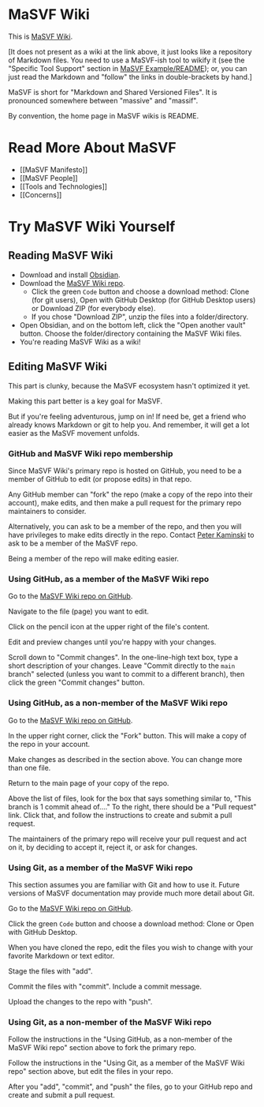 # MaSVF Wiki

This is [MaSVF Wiki](https://github.com/peterkaminski/masvf-wiki/).

[It does not present as a wiki at the link above, it just looks like a repository of Markdown files.  You need to use a MaSVF-ish tool to wikify it (see the "Specific Tool Support" section in [MaSVF Example/README](https://github.com/peterkaminski/masvf-example/blob/main/README.md)); or, you can just read the Markdown and "follow" the links in double-brackets by hand.]

MaSVF is short for "Markdown and Shared Versioned Files". It is pronounced somewhere between "massive" and "massif".

By convention, the home page in MaSVF wikis is README.

# Read More About MaSVF

- [[MaSVF Manifesto]]
- [[MaSVF People]]
- [[Tools and Technologies]]
- [[Concerns]]

# Try MaSVF Wiki Yourself

## Reading MaSVF Wiki

- Download and install [Obsidian](https://obsidian.md/).
- Download the [MaSVF Wiki repo](https://github.com/peterkaminski/masvf-wiki).
	- Click the green `Code` button and choose a download method: Clone (for git users), Open with GitHub Desktop (for GitHub Desktop users) or Download ZIP (for everybody else).
	- If you chose "Download ZIP", unzip the files into a folder/directory.
- Open Obsidian, and on the bottom left, click the "Open another vault" button. Choose the folder/directory containing the MaSVF Wiki files.
- You're reading MaSVF Wiki as a wiki!

## Editing MaSVF Wiki

This part is clunky, because the MaSVF ecosystem hasn't optimized it yet.

Making this part better is a key goal for MaSVF.

But if you're feeling adventurous, jump on in!  If need be, get a friend who already knows Markdown or git to help you.  And remember, it will get a lot easier as the MaSVF movement unfolds.

### GitHub and MaSVF Wiki repo membership

Since MaSVF Wiki's primary repo is hosted on GitHub, you need to be a member of GitHub to edit (or propose edits) in that repo.

Any GitHub member can "fork" the repo (make a copy of the repo into their account), make edits, and then make a pull request for the primary repo maintainers to consider.

Alternatively, you can ask to be a member of the repo, and then you will have privileges to make edits directly in the repo.  Contact [Peter Kaminski](mailto:kaminski@istori.com) to ask to be a member of the MaSVF repo.

Being a member of the repo will make editing easier.

### Using GitHub, as a member of the MaSVF Wiki repo

Go to the [MaSVF Wiki repo on GitHub](https://github.com/peterkaminski/masvf-wiki).

Navigate to the file (page) you want to edit.

Click on the pencil icon at the upper right of the file's content.

Edit and preview changes until you're happy with your changes.

Scroll down to "Commit changes".  In the one-line-high text box, type a short description of your changes.  Leave "Commit directly to the `main` branch" selected (unless you want to commit to a different branch), then click the green "Commit changes" button.

### Using GitHub, as a non-member of the MaSVF Wiki repo

Go to the [MaSVF Wiki repo on GitHub](https://github.com/peterkaminski/masvf-wiki).

In the upper right corner, click the "Fork" button. This will make a copy of the repo in your account.

Make changes as described in the section above.  You can change more than one file.

Return to the main page of your copy of the repo.

Above the list of files, look for the box that says something similar to, "This branch is 1 commit ahead of...." To the right, there should be a "Pull request" link.  Click that, and follow the instructions to create and submit a pull request.

The maintainers of the primary repo will receive your pull request and act on it, by deciding to accept it, reject it, or ask for changes.

### Using Git, as a member of the MaSVF Wiki repo

This section assumes you are familiar with Git and how to use it.  Future versions of MaSVF documentation may provide much more detail about Git.

Go to the [MaSVF Wiki repo on GitHub](https://github.com/peterkaminski/masvf-wiki).

Click the green `Code` button and choose a download method: Clone or Open with GitHub Desktop.

When you have cloned the repo, edit the files you wish to change with your favorite Markdown or text editor.

Stage the files with "add".

Commit the files with "commit".  Include a commit message.

Upload the changes to the repo with "push".

### Using Git, as a non-member of the MaSVF Wiki repo

Follow the instructions in the "Using GitHub, as a non-member of the MaSVF Wiki repo" section above to fork the primary repo.

Follow the instructions in the "Using Git, as a member of the MaSVF Wiki repo" section above, but edit the files in your repo.

After you "add", "commit", and "push" the files, go to your GitHub repo and create and submit a pull request.

